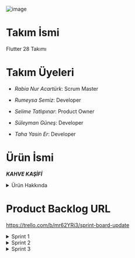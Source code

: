 ![image](https://github.com/user-attachments/assets/9c6d338b-f705-420b-9c2e-4fddd6d2532f)
                                         

# Takım İsmi

Flutter 28 Takımı

# Takım Üyeleri

- *Rabia Nur Acartürk*: Scrum Master

- *Rumeysa Semiz*: Developer

- *Selime Tatlıpınar*: Product Owner

- *Süleyman Güneş*: Developer

- *Taha Yasin Er*: Developer

# Ürün İsmi
***KAHVE KAŞİFİ***

<details>
  <summary>Ürün Hakkında</summary>

# Ürün Açıklaması
  "*Kahve Kaşifi*" uygulaması, kahve dükkanlarında kararsız kalan kullanıcıların kahve tercihlerini anlayarak, onlara en uygun kahve seçeneklerini sunan bir mobil platformdur. Dinamik soru sistemi ve kullanıcı dostu arayüzü ile kişiselleştirilmiş kahve önerileri sunan bu uygulama, geniş kahve yelpazesiyle her damak tadına hitap eder ve kahve seçim sürecini kolaylaştırır.

# Ürün Özellikleri
  
- Dinamik Soru Sistemi: Kullanıcıların kahve tercihlerine göre kişiselleştirilmiş sorular sorarak en uygun kahveyi önerir.
- Geniş Kahve Seçenekleri: Günlük kahveden özel lezzetlere, klasik kahvelerden süt bazlı kahvelere kadar geniş bir yelpazede kahve önerileri sunar.
- Kişiselleştirilmiş Kahve Önerileri: Kullanıcıların kahve içme alışkanlıklarını ve tercihlerini dikkate alarak kişiselleştirilmiş önerilerde bulunur.
- Sade ve Kullanıcı Dostu Arayüz: Kolay kullanımlı ve anlaşılır bir arayüz ile herkesin rahatlıkla kullanabileceği bir deneyim sunar.


## AI 

#### Tavsiye Sistemleri: AI Sistemlerinin Atası
Tavsiye sistemleri, kullanıcıların ilgisini çekebilecek içerik veya ürünleri öneren algoritmalardır. Bu sistemler, Amazon, Netflix ve Spotify gibi platformlarda yaygın olarak kullanılmış ve AI teknolojilerinin gelişiminde önemli bir rol oynamıştır.

### AI Teknolojisine Katkıları
#### Veri Toplama ve İşleme:
Tavsiye sistemleri, büyük veri analitiği ve makine öğrenimi teknikleri kullanarak kullanıcı verilerini toplar ve işler. Bu süreç, AI araştırmalarının temel taşlarından biridir.

#### Algoritmik Gelişmeler:
Tavsiye sistemleri, zamanla daha karmaşık makine öğrenimi ve derin öğrenme algoritmalarını kullanmaya başlamıştır. Bu, AI algoritmalarının geliştirilmesine katkı sağlamıştır.

#### Kişiselleştirme:
Tavsiye sistemleri, kullanıcıların tercihlerini anlayarak kişiselleştirilmiş öneriler sunar. Bu yetenek, AI uygulamalarının kullanıcı merkezli çözümler sunmasına ilham vermiştir.

#### Reinforcement Learning ve Hata Düzeltme:
Tavsiye sistemleri, kullanıcı geri bildirimlerini analiz ederek önerilerini sürekli olarak iyileştirir. Bu, AI modellerinin de sürekli olarak kendini geliştirmesi gerektiği anlayışını pekiştirmiştir.

#### Günümüz AI Uygulamalarındaki Yeri
Tavsiye sistemleri, sağlık, eğitim ve finans gibi birçok alanda AI teknolojilerinin temelini oluşturur. Kullanıcı verilerinin etkin bir şekilde işlenmesi, kişiselleştirme ve sürekli öğrenme süreçleri, AI'nin başarısında kritik rol oynamaktadır.

*Sonuç olarak, tavsiye sistemleri AI sistemlerinin atası olarak kabul edilebilir ve onların AI teknolojilerine olan katkısı büyüktür*

# Hedef Kitle
Kahve Kaşifi Hedef Kitlesi
Kahve Kaşifi uygulaması, ne sipariş vereceğine karar vermekte zorlananlar için tasarlanmış dinamik bir mobil uygulamadır. Hedef kitlesi:
1. Yaş Grupları:
18-25 yaş arası genç yetişkin kadın ve erkekler (Z Nesli)
25-35 yaş arası yetişkin kadın ve erkekler (Y Nesli)
2. Teknoloji Kullanımı:
Android veya iOS platformlarına erişimi olan akıllı telefon sahipleri
3. Yaşam Tarzı:
Yeni nesil kahve dükkanlarını tercih eden
Büyük şehirlerde yaşayan
Öğrenci veya çalışan bireyler

Ayrıca, Kahve Kaşifi, kahve seçmekte zorlanan ve özel diyet ihtiyaçları olan kişiler için de büyük kolaylık sağlar:
4. Özel Diyet İhtiyaçları:
Vegan ve vejetaryen bireyler: Bitkisel bazlı kahve seçenekleri sunarak onların ihtiyaçlarını karşılar.
Alerjik kişiler: Alerjen içermeyen kahve seçenekleri ile güvenli tercihler sunar.
Diyet ve spor yapan kişiler: Kalori ve besin değeri bilgileri ile diyetlerine uygun kahve seçimleri yapmalarına yardımcı olur.

Kahve Kaşifi, kullanıcıların kendilerine en uygun kahve seçimini yapmalarını sağlayarak kahve deneyimini kişiselleştirir ve zenginleştirir.
</details>

# Product Backlog URL
https://trello.com/b/mr62YRi3/sprint-board-update

<details>
  <summary>Sprint 1</summary>
  
## 1. Sprint Notları: 

- Uygulamamızı 'Kahve Kaşifi' olarak adlandırmaya karar verdik.

- User Story'ler: Kullanıcı hikayeleri oluşturuldu ve product backlog'lara eklendi. Backlog item'lara tıklandığında hikayelerin detayları okunabilir.

- Kahve Türleri ve Senaryolar: Kahve türleri belirlendi ve interaktif senaryolar üzerinde konuşuldu.

## Daily Scrum:
Tanışma toplantısı WhatsApp üzerinden yapıldı. Daily Scrum toplantılarının, kullanım kolaylığı sebebiyle Discord üzerinden yapılmasına karar verilmişken mesaşlaşmak için ise kullanım alışkanlıkları açısından WhatsApp tercih edilmiştir. Daily Scrum toplantısı örneği jpg ve png olarak Readme'de tarafımızdan paylaşılmaktadır.

## 1. Sprint içinde tamamlanması tahmin edilen puan:
- 100 Puan

## Puan tamamlama mantığı:

- Proje boyunca tamamlanması gereken backlog puanı 300'dür. İlk Sprint için bitirilmesi istenilen puan sayısı 100 olarak belirlenmiştir ve hedefe ulaşılmıştır.

## Sprint 1 - Board Update Screenshots:

![image1](https://github.com/TahaErr/OUA-BOTCAMP-28/assets/158434676/56fb089e-4bf2-46da-a792-a3b06382734b)

![image](https://github.com/TahaErr/OUA-BOTCAMP-28/assets/158434676/e90ab2a8-7a8b-4c6e-bb72-d4e3e23aaa6a)

![image](https://github.com/TahaErr/OUA-BOTCAMP-28/assets/158434676/1a500c80-b7df-4f93-a8e9-7af15388661b)



## Toplantı Screenshot (WhatsApp & Discord & Gmail)

![image1](https://github.com/TahaErr/OUA-BOTCAMP-28/assets/158434676/7abfadb5-7a61-4aa4-a941-490c620c15f5)

![dürüm1](https://github.com/user-attachments/assets/1969a47b-46b3-41e0-9169-c525c184be6e)

![image](https://github.com/TahaErr/OUA-BOTCAMP-28/assets/158434676/88c69b36-9469-48b8-a1f0-53c9c379da70)



## Ürün Durumu Screenshot:

![image2](https://github.com/TahaErr/OUA-BOTCAMP-28/assets/158434676/a55aeef1-e92e-4931-b5de-e0dde7825e22)
![image](https://github.com/TahaErr/OUA-BOTCAMP-28/assets/158434676/04cd4c77-bdb6-4d1d-8121-ac79994b32d7)
![image1](https://github.com/TahaErr/OUA-BOTCAMP-28/assets/158434676/76fc6d02-00f9-496b-90a6-94ee2ad7fe91)



## Sprint 1 - Review:
- Yapılan işlerde ve testlerde herhangi bir problem görülmedi.

- Eklenmesi gereken yeni özellikler belirlendi.


## Sprint 1 - Retrospective:
- Takım içindeki görev dağılımının daha verimli hale getirilmesine karar verildi.

- Tahmin puanları gözden geçirilmeli ve sprint planlama toplantılarında gerekli geri bildirimlerin geliştiriciler tarafından verildiğinden emin olunmalı.

### Diğer Notlar:
- N/A

</details>


<details>
  <summary>Sprint 2</summary>

## 2. Sprint Notları: 
- Planımızın çoğuna ulaştık. Bazı teknik hatalar ve arayüzde güncellemeler sprint 3'e bırakıldı.

## Daily Scrum:
- Daily Scrum toplantıları kullanım kolaylığı sebebiyle Discord üzerinden yapılmaya devam etti. Daily Scrum toplantısı örneği jpg ve png olarak Readme'de tarafımızdan paylaşılmaktadır.

## 2. Sprint içinde tamamlanması tahmin edilen puan:
- 2.Sprint için 100 üzerinden 88 Puan

## Sprint 2 - Sprint Board Update Screenshots
![tr](https://github.com/user-attachments/assets/4f518bd6-450b-49d2-917d-d2a7bb751812)


## Sprint 2 - Burndown Chart
![b1](https://github.com/user-attachments/assets/40762688-0e15-4bb6-8c3b-f6bd166595ea)
![b2](https://github.com/user-attachments/assets/c9d7410a-b1c5-422e-adb0-fce4e2884880)


##  Figma tasarımı
![f](https://github.com/user-attachments/assets/2ff6c626-ebda-4e01-823b-e4df0bb157f1)


## Kod okunabilirliği
![kd](https://github.com/user-attachments/assets/76655173-212c-49ec-a882-43234b43f085)


## Ürün Durumu Screenshot:
![9](https://github.com/user-attachments/assets/a3892494-abb3-442b-8b5f-f9b4628f461b)
![12](https://github.com/user-attachments/assets/3a18f058-ecb2-4137-b60d-4343ee810e20)
![6](https://github.com/user-attachments/assets/28fba869-0449-4d03-b50e-fe0a524fec89)
![5](https://github.com/user-attachments/assets/565fdb9a-d07c-4cec-bed7-073c4f63073e)
![4](https://github.com/user-attachments/assets/47e54ea1-f684-4af0-89d2-1ead5854310b)
![3](https://github.com/user-attachments/assets/1d9974e8-02b3-4f31-8e58-df32d4b39bbd)
![2](https://github.com/user-attachments/assets/d11203b9-b51f-49bf-94c3-ba961cbbdd8a)
![1](https://github.com/user-attachments/assets/fe939a4b-463c-4509-b4b6-d8fd912322fd)
![8](https://github.com/user-attachments/assets/feeba407-904c-44e5-a712-b16935349a55)
![15](https://github.com/user-attachments/assets/aa39931f-5232-49c2-a295-f06ab045f2ef)
<img src="https://github.com/user-attachments/assets/600076e6-b126-4a75-bcd6-d0554a3c26c3" alt="13" width="350">
<img src="https://github.com/user-attachments/assets/5337abd6-88b9-41e9-af0d-b21acbc072a6" alt="14" width="350">


## Ürün durumu - geliştirme aşamasındaki uygulamanın videosu:


https://github.com/user-attachments/assets/751d337a-162b-4615-ad6d-42e1d74af397



## Sprint 2 - Review:
- Sprint içerisindeki backend kısmıyla ilgili kodlar tamamlanırken eş zamanlı olarak frontend kısımlarıyla ilgili fikirler de görselleştirildi. 


## Sprint 2 - Retrospective:
- Frontend ve backend kısımlarının ayrı ayrı ilerlemesi projede kopukluklara sebep olabilir, frontend kısmında kod yazımına başlanılması gerekmektedir. 

</details>


<details>
  <summary>Sprint 3</summary>

## 3. Sprint Notları:
- Sprint içinde tamamlanması tahmin edilen puana ulaşılamamış olup uygulama içindeki bazı fonksiyonlar geliştirilme aşamasındadır.
  
## Daily Scrum: 
- Son Daily Scrum toplantısı Discord üzerinden yapılmıştır.

## 3. Sprint içinde tamamlanması tahmin edilen puan:
- 3.Sprint için 100 üzerinden 75 Puan elde ederek toplamında 300 üzerinden 263 puana ulaştık.


## Sprint 3 - Sprint Board Update Screenshots
![image](https://github.com/user-attachments/assets/d43d1d4c-2946-4ead-a21b-0dfe4d104d98)

## Sprint 3 - Burndown Chart
![image](https://github.com/user-attachments/assets/04e33a79-fce8-4c91-bc21-2dcfb7220708)
![image](https://github.com/user-attachments/assets/2062d3de-4812-4247-9187-261cda9cf2ca)



## Ürün Durumu Screenshot:
### Login & Sign up & Home Page:
![login](https://github.com/user-attachments/assets/446ef874-692b-40c2-ba7c-28b7d535751b)
![sign_up](https://github.com/user-attachments/assets/00bf5214-ea7f-4e28-b07b-7bda4f8f9116)
![home](https://github.com/user-attachments/assets/0c4e6ff1-c8a9-4cae-bca9-128b271cc509)


### Sorular
![IMG-20240730-WA0011](https://github.com/user-attachments/assets/ead24a8e-aad7-4040-8c5d-f56e174767f3)
![IMG-20240730-WA0012](https://github.com/user-attachments/assets/6f1e4084-a194-485c-a2ca-cc7aeab537a3)
![IMG-20240730-WA0010](https://github.com/user-attachments/assets/af1eed18-dd4b-47da-8579-e29d95a42373)
![IMG-20240730-WA0009](https://github.com/user-attachments/assets/cf7c7080-c6d7-44d3-8255-dd7c11857db3)
![IMG-20240730-WA0014](https://github.com/user-attachments/assets/bc0a1230-2f51-4ee3-b96f-6ce13255dd74)
![IMG-20240730-WA0013](https://github.com/user-attachments/assets/7e884b9f-73b2-477a-ad51-555758c4a75a)
![IMG-20240730-WA0015](https://github.com/user-attachments/assets/dabf1a37-a862-4381-b4ad-b6e35131db09)
![IMG-20240730-WA0008](https://github.com/user-attachments/assets/b6eba856-3140-46ff-a4a1-a11ecd426815)


### Random & Profile Page:
![süprüz](https://github.com/user-attachments/assets/d7315adb-119f-41d5-bdad-39dbc9bd65d5)
![profile](https://github.com/user-attachments/assets/73e70ed5-6854-4d7a-af9c-33fc939b9b00)


## Ürün durumu - uygulamanın videosu:



https://github.com/user-attachments/assets/4e4b1d07-46fd-412a-8f02-c53fd9c233a1



## Sprint 3 - Review:
- Proje içerisindeki bazı fikirler kapsam dışı/gelecekte yapılacak işler olarak yeniden düzenlenmiştir. Projenin backend-frontend bağlantısı kurulmuştur ve detaylar tamamlanarak proje tamamlanmıştır. 


## Sprint Review katılımcıları:
- Taha Yasin Er, Süleyman Güneş, Selime Tatlıpınar, Rumeysa Semiz ile Rabia Nur Acartürk. 


## Sprint 3 - Retrospective:
- İş dağılımı noktasında backend/frontend kısmı daha sık iletişim kurarak çalışmalıydı.

</details>
